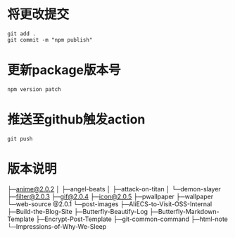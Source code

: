 # 将更改提交

```
git add .
git commit -m "npm publish"
```

# 更新package版本号

```
npm version patch
```

# 推送至github触发action

```
git push
```

# 版本说明

├─anime@2.0.2
│  ├─angel-beats
│  ├─attack-on-titan
│  └─demon-slayer
├─filter@2.0.3
├─gif@2.0.4
├─icon@2.0.5
├─pwallpaper
├─wallpaper
└─web-source @2.0.1
      └─post-images
          ├─AliECS-to-Visit-OSS-Internal
          ├─Build-the-Blog-Site
          ├─Butterfly-Beautify-Log
          ├─Butterfly-Markdown-Template
          ├─Encrypt-Post-Template
          ├─git-common-command
          ├─html-note
          └─Impressions-of-Why-We-Sleep
